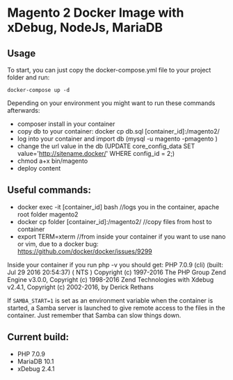 # Magento 2 Docker Image with xDebug, NodeJs, MariaDB

## Usage

To start, you can just copy the docker-compose.yml file to your project folder and run:

    docker-compose up -d
    
Depending on your environment you might want to run these commands afterwards:

* composer install in your container
* copy db to your container: docker cp db.sql [container_id]:/magento2/
* log into your container and import db (mysql -u magento -pmagento )
* change the url value in the db (UPDATE core_config_data SET value='http://sitename.docker/' WHERE config_id = 2;)
* chmod a+x bin/magento
* deploy content

## Useful commands:

* docker exec -it [container_id] bash //logs you in the container, apache root folder magento2
* docker cp folder [container_id]:/magento2/ //copy files from host to container
* export TERM=xterm //from inside your container if you want to use nano or vim, due to a docker bug: https://github.com/docker/docker/issues/9299

Inside your container if you run php -v you should get:
    PHP 7.0.9 (cli) (built: Jul 29 2016 20:54:37) ( NTS )
    Copyright (c) 1997-2016 The PHP Group
    Zend Engine v3.0.0, Copyright (c) 1998-2016 Zend Technologies
        with Xdebug v2.4.1, Copyright (c) 2002-2016, by Derick Rethans

If `SAMBA_START=1` is set as an environment variable when the
container is started, a Samba server is launched to give remote
access to the files in the container. Just remember that Samba
can slow things down.

## Current build: 
* PHP 7.0.9
* MariaDB 10.1 
* xDebug 2.4.1

